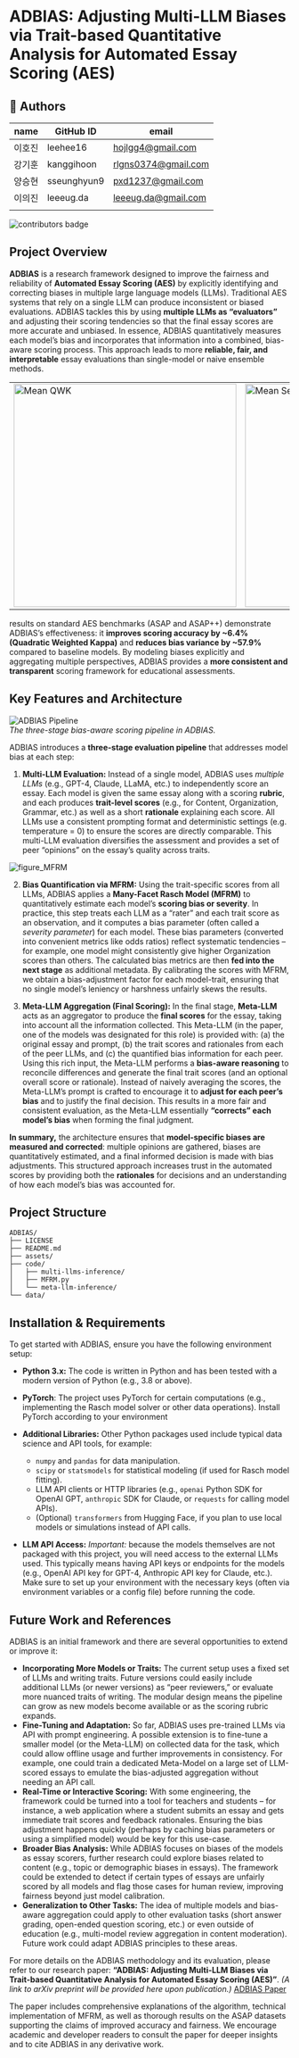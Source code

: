 # ADBIAS: Adjusting Multi-LLM Biases via Trait-based Quantitative Analysis for Automated Essay Scoring (AES)

## 👤 Authors

| name | GitHub ID | email |
|------|------------|--------|
|이호진|leehee16|hojlgg4@gmail.com|
|강기훈|kanggihoon|rlgns0374@gmail.com|
|양승현|sseunghyun9|pxd1237@gmail.com|
|이의진|leeeug.da|leeeug.da@gmail.com|
|      |            |        |

![contributors badge](https://readme-contribs.as93.net/contributors/leehee16/ADBIAS)

## Project Overview

**ADBIAS** is a research framework designed to improve the fairness and reliability of **Automated Essay Scoring (AES)** by explicitly identifying and correcting biases in multiple large language models (LLMs). Traditional AES systems that rely on a single LLM can produce inconsistent or biased evaluations. ADBIAS tackles this by using **multiple LLMs as “evaluators”** and adjusting their scoring tendencies so that the final essay scores are more accurate and unbiased. In essence, ADBIAS quantitatively measures each model’s bias and incorporates that information into a combined, bias-aware scoring process. This approach leads to more **reliable, fair, and interpretable** essay evaluations than single-model or naive ensemble methods.

<table>
  <tr>
    <td><img src="./assets/figure_mean_qwk.png" alt="Mean QWK" width="400"/></td>
    <td><img src="./assets/figure_mean_severity.png" alt="Mean Severity" width="400"/></td>
  </tr>
</table>

 results on standard AES benchmarks (ASAP and ASAP++) demonstrate ADBIAS’s effectiveness: it **improves scoring accuracy by \~6.4% (Quadratic Weighted Kappa)** and **reduces bias variance by \~57.9%** compared to baseline models. By modeling biases explicitly and aggregating multiple perspectives, ADBIAS provides a **more consistent and transparent** scoring framework for educational assessments.

## Key Features and Architecture
![ADBIAS Pipeline](./assets/adbias_pipeline.png)  
*The three-stage bias-aware scoring pipeline in ADBIAS.*

ADBIAS introduces a **three-stage evaluation pipeline** that addresses model bias at each step:

1. **Multi-LLM Evaluation:**  Instead of a single model, ADBIAS uses *multiple LLMs* (e.g., GPT-4, Claude, LLaMA, etc.) to independently score an essay. Each model is given the same essay along with a scoring **rubric**, and each produces **trait-level scores** (e.g., for Content, Organization, Grammar, etc.) as well as a short **rationale** explaining each score. All LLMs use a consistent prompting format and deterministic settings (e.g. temperature = 0) to ensure the scores are directly comparable. This multi-LLM evaluation diversifies the assessment and provides a set of peer “opinions” on the essay’s quality across traits.

![figure_MFRM](./assets/figure_MFRM.png)  

2. **Bias Quantification via MFRM:** Using the trait-specific scores from all LLMs, ADBIAS applies a **Many-Facet Rasch Model (MFRM)** to quantitatively estimate each model’s **scoring bias or severity**. In practice, this step treats each LLM as a “rater” and each trait score as an observation, and it computes a bias parameter (often called a *severity parameter*) for each model. These bias parameters (converted into convenient metrics like odds ratios) reflect systematic tendencies – for example, one model might consistently give higher Organization scores than others. The calculated bias metrics are then **fed into the next stage** as additional metadata. By calibrating the scores with MFRM, we obtain a bias-adjustment factor for each model-trait, ensuring that no single model’s leniency or harshness unfairly skews the results.

3. **Meta-LLM Aggregation (Final Scoring):** In the final stage,  **Meta-LLM** acts as an aggregator to produce the **final scores** for the essay, taking into account all the information collected. This Meta-LLM (in the paper, one of the models was designated for this role) is provided with: (a) the original essay and prompt, (b) the trait scores and rationales from each of the peer LLMs, and (c) the quantified bias information for each peer. Using this rich input, the Meta-LLM performs a **bias-aware reasoning** to reconcile differences and generate the final trait scores (and an optional overall score or rationale). Instead of naively averaging the scores, the Meta-LLM’s prompt is crafted to encourage it to **adjust for each peer’s bias** and to justify the final decision. This results in a more fair and consistent evaluation, as the Meta-LLM essentially **“corrects” each model’s bias** when forming the final judgment.

**In summary,** the architecture ensures that **model-specific biases are measured and corrected**: multiple opinions are gathered, biases are quantitatively estimated, and a final informed decision is made with bias adjustments. This structured approach increases trust in the automated scores by providing both the **rationales** for decisions and an understanding of how each model’s bias was accounted for.

## Project Structure

```
ADBIAS/
├── LICENSE                  
├── README.md                
├── assets/                  
├── code/                    
│   ├── multi-llms-inference/
│   ├── MFRM.py              
│   └── meta-llm-inference/  
└── data/                    
```

## Installation & Requirements

To get started with ADBIAS, ensure you have the following environment setup:

* **Python 3.x:** The code is written in Python and has been tested with a modern version of Python (e.g., 3.8 or above).
* **PyTorch**: The project uses PyTorch for certain computations (e.g., implementing the Rasch model solver or other data operations). Install PyTorch according to your environment
* **Additional Libraries:** Other Python packages used include typical data science and API tools, for example:

  * `numpy` and `pandas` for data manipulation.
  * `scipy` or `statsmodels` for statistical modeling (if used for Rasch model fitting).
  * LLM API clients or HTTP libraries (e.g., `openai` Python SDK for OpenAI GPT, `anthropic` SDK for Claude, or `requests` for calling model APIs).
  * (Optional) `transformers` from Hugging Face, if you plan to use local models or simulations instead of API calls.

* **LLM API Access:** *Important:* because the models themselves are not packaged with this project, you will need access to the external LLMs used. This typically means having API keys or endpoints for the models (e.g., OpenAI API key for GPT-4, Anthropic API key for Claude, etc.). Make sure to set up your environment with the necessary keys (often via environment variables or a config file) before running the code.



## Future Work and References

ADBIAS is an initial framework and there are several opportunities to extend or improve it:

* **Incorporating More Models or Traits:** The current setup uses a fixed set of LLMs and writing traits. Future versions could easily include additional LLMs (or newer versions) as “peer reviewers,” or evaluate more nuanced traits of writing. The modular design means the pipeline can grow as new models become available or as the scoring rubric expands.
* **Fine-Tuning and Adaptation:** So far, ADBIAS uses pre-trained LLMs via API with prompt engineering. A possible extension is to fine-tune a smaller model (or the Meta-LLM) on collected data for the task, which could allow offline usage and further improvements in consistency. For example, one could train a dedicated Meta-Model on a large set of LLM-scored essays to emulate the bias-adjusted aggregation without needing an API call.
* **Real-Time or Interactive Scoring:** With some engineering, the framework could be turned into a tool for teachers and students – for instance, a web application where a student submits an essay and gets immediate trait scores and feedback rationales. Ensuring the bias adjustment happens quickly (perhaps by caching bias parameters or using a simplified model) would be key for this use-case.
* **Broader Bias Analysis:** While ADBIAS focuses on biases of the models as essay scorers, further research could explore biases related to content (e.g., topic or demographic biases in essays). The framework could be extended to detect if certain types of essays are unfairly scored by all models and flag those cases for human review, improving fairness beyond just model calibration.
* **Generalization to Other Tasks:** The idea of multiple models and bias-aware aggregation could apply to other evaluation tasks (short answer grading, open-ended question scoring, etc.) or even outside of education (e.g., multi-model review aggregation in content moderation). Future work could adapt ADBIAS principles to these areas.

For more details on the ADBIAS methodology and its evaluation, please refer to our research paper: **“ADBIAS: Adjusting Multi-LLM Biases via Trait-based Quantitative Analysis for Automated Essay Scoring (AES)”**. *(A link to arXiv preprint will be provided here upon publication.)*
[ADBIAS Paper](./assets/ADBIAS_Adjusting_Multi_LLM_v1.pdf)


The paper includes comprehensive explanations of the algorithm, technical implementation of MFRM, as well as thorough results on the ASAP datasets supporting the claims of improved accuracy and fairness. We encourage academic and developer readers to consult the paper for deeper insights and to cite ADBIAS in any derivative work.
